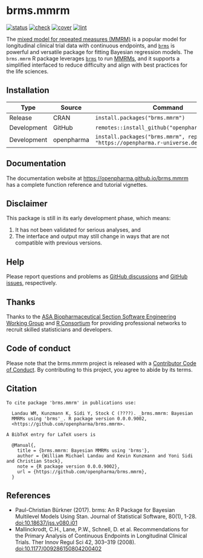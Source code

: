 
# brms.mmrm

<!--
[![CRAN](https://www.r-pkg.org/badges/version/brms.mmrm)](https://CRAN.R-project.org/package=brms.mmrm)
-->

[![status](https://www.repostatus.org/badges/latest/wip.svg)](https://www.repostatus.org/#wip)
[![check](https://github.com/openpharma/brms.mmrm/workflows/check/badge.svg)](https://github.com/openpharma/brms.mmrm/actions?query=workflow%3Acheck)
[![cover](https://github.com/openpharma/brms.mmrm/workflows/cover/badge.svg)](https://github.com/openpharma/brms.mmrm/actions?query=workflow%3Acover)
[![lint](https://github.com/openpharma/brms.mmrm/workflows/lint/badge.svg)](https://github.com/openpharma/brms.mmrm/actions?query=workflow%3Alint)

The [mixed model for repeated measures
(MMRM)](https://link.springer.com/article/10.1177/009286150804200402) is
a popular model for longitudinal clinical trial data with continuous
endpoints, and [`brms`](https://paul-buerkner.github.io/brms/) is
powerful and versatile package for fitting Bayesian regression models.
The `brms.mmrm` R package leverages
[`brms`](https://paul-buerkner.github.io/brms/) to run
[MMRMs](https://link.springer.com/article/10.1177/009286150804200402),
and it supports a simplified interfaced to reduce difficulty and align
with best practices for the life sciences.

## Installation

| Type        | Source     | Command                                                                      |
|-------------|------------|------------------------------------------------------------------------------|
| Release     | CRAN       | `install.packages("brms.mmrm")`                                              |
| Development | GitHub     | `remotes::install_github("openpharma/brms.mmrm")`                            |
| Development | openpharma | `install.packages("brms.mmrm", repos = "https://openpharma.r-universe.dev")` |

## Documentation

The documentation website at <https://openpharma.github.io/brms.mmrm>
has a complete function reference and tutorial vignettes.

## Disclaimer

This package is still in its early development phase, which means:

1.  It has not been validated for serious analyses, and
2.  The interface and output may still change in ways that are not
    compatible with previous versions.

## Help

Please report questions and problems as [GitHub
discussions](https://github.com/openpharma/brms.mmrm) and [GitHub
issues](https://github.com/openpharma/brms.mmrm), respectively.

## Thanks

Thanks to the [ASA Biopharmaceutical Section Software Engineering
Working Group](https://openpharma.github.io/asa-biop-swe-wg/) and [R
Consortium](https://www.r-consortium.org/) for providing professional
networks to recruit skilled statisticians and developers.

## Code of conduct

Please note that the brms.mmrm project is released with a [Contributor
Code of
Conduct](https://contributor-covenant.org/version/2/1/CODE_OF_CONDUCT.html).
By contributing to this project, you agree to abide by its terms.

## Citation

    To cite package 'brms.mmrm' in publications use:

      Landau WM, Kunzmann K, Sidi Y, Stock C (????). _brms.mmrm: Bayesian
      MMRMs using 'brms'_. R package version 0.0.0.9002,
      <https://github.com/openpharma/brms.mmrm>.

    A BibTeX entry for LaTeX users is

      @Manual{,
        title = {brms.mmrm: Bayesian MMRMs using 'brms'},
        author = {William Michael Landau and Kevin Kunzmann and Yoni Sidi and Christian Stock},
        note = {R package version 0.0.0.9002},
        url = {https://github.com/openpharma/brms.mmrm},
      }

## References

- Paul-Christian Bürkner (2017). brms: An R Package for Bayesian
  Multilevel Models Using Stan. Journal of Statistical Software, 80(1),
  1-28. <doi:10.18637/jss.v080.i01>
- Mallinckrodt, C.H., Lane, P.W., Schnell, D. et al. Recommendations for
  the Primary Analysis of Continuous Endpoints in Longitudinal Clinical
  Trials. Ther Innov Regul Sci 42, 303–319 (2008).
  <doi:10.1177/009286150804200402>
